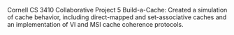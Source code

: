 Cornell CS 3410 Collaborative Project 5
Build-a-Cache: Created a simulation of cache behavior, including direct-mapped and set-associative caches and an implementation of VI and MSI cache coherence protocols.
